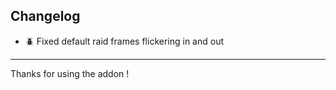 ## Changelog

- 🪲 Fixed default raid frames flickering in and out

---

Thanks for using the addon !